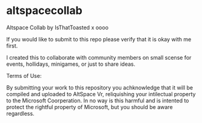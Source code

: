 # altspacecollab
Altspace Collab by IsThatToasted x oooo

If you would like to submit to this repo please verify that it is okay with me first.

I created this to collaborate with community members on small scense for events, hollidays, minigames, or just to share ideas. 


Terms of Use:

By submitting your work to this repository you achknowledge that it will be compiled and uploaded to AltSpace Vr, reliquishing your intilectual property to the Microsoft Coorperation. In no way is this harmful and is intented to protect the rightful property of Microsoft, but you should be aware regardless.
